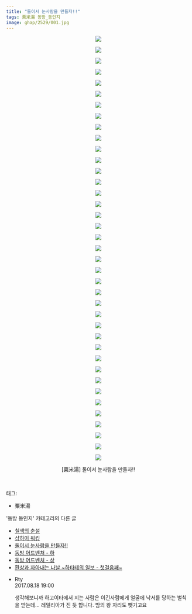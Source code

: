 ```yaml
---
title: "둘이서 눈사람을 만들자!!"
tags: 粟米湯 동방_동인지
image: ghap/2529/001.jpg
---
```

<div class="article">
<p style="text-align: center; clear: none; float: none;"><img src="{{ site.nasurl }}/ghap/2529/001.jpg"/></p>
<p style="text-align: center; clear: none; float: none;"><img src="{{ site.nasurl }}/ghap/2529/002.jpg"/></p>
<p style="text-align: center; clear: none; float: none;"><img src="{{ site.nasurl }}/ghap/2529/003.jpg"/></p>
<p style="text-align: center; clear: none; float: none;"><img src="{{ site.nasurl }}/ghap/2529/004.jpg"/></p>
<p style="text-align: center; clear: none; float: none;"><img src="{{ site.nasurl }}/ghap/2529/005.jpg"/></p>
<p style="text-align: center; clear: none; float: none;"><img src="{{ site.nasurl }}/ghap/2529/006.jpg"/></p>
<p style="text-align: center; clear: none; float: none;"><img src="{{ site.nasurl }}/ghap/2529/007.jpg"/></p>
<p style="text-align: center; clear: none; float: none;"><img src="{{ site.nasurl }}/ghap/2529/008.jpg"/></p>
<p style="text-align: center; clear: none; float: none;"><img src="{{ site.nasurl }}/ghap/2529/009.jpg"/></p>
<p style="text-align: center; clear: none; float: none;"><img src="{{ site.nasurl }}/ghap/2529/010.jpg"/></p>
<p style="text-align: center; clear: none; float: none;"><img src="{{ site.nasurl }}/ghap/2529/011.jpg"/></p>
<p style="text-align: center; clear: none; float: none;"><img src="{{ site.nasurl }}/ghap/2529/012.jpg"/></p>
<p style="text-align: center; clear: none; float: none;"><img src="{{ site.nasurl }}/ghap/2529/013.jpg"/></p>
<p style="text-align: center; clear: none; float: none;"><img src="{{ site.nasurl }}/ghap/2529/014.jpg"/></p>
<p style="text-align: center; clear: none; float: none;"><img src="{{ site.nasurl }}/ghap/2529/015.jpg"/></p>
<p style="text-align: center; clear: none; float: none;"><img src="{{ site.nasurl }}/ghap/2529/016.jpg"/></p>
<p style="text-align: center; clear: none; float: none;"><img src="{{ site.nasurl }}/ghap/2529/017.jpg"/></p>
<p style="text-align: center; clear: none; float: none;"><img src="{{ site.nasurl }}/ghap/2529/018.jpg"/></p>
<p style="text-align: center; clear: none; float: none;"><img src="{{ site.nasurl }}/ghap/2529/019.jpg"/></p>
<p style="text-align: center; clear: none; float: none;"><img src="{{ site.nasurl }}/ghap/2529/020.jpg"/></p>
<p style="text-align: center; clear: none; float: none;"><img src="{{ site.nasurl }}/ghap/2529/021.jpg"/></p>
<p style="text-align: center; clear: none; float: none;"><img src="{{ site.nasurl }}/ghap/2529/022.jpg"/></p>
<p style="text-align: center; clear: none; float: none;"><img src="{{ site.nasurl }}/ghap/2529/023.jpg"/></p>
<p style="text-align: center; clear: none; float: none;"><img src="{{ site.nasurl }}/ghap/2529/024.jpg"/></p>
<p style="text-align: center; clear: none; float: none;"><img src="{{ site.nasurl }}/ghap/2529/025.jpg"/></p>
<p style="text-align: center; clear: none; float: none;"><img src="{{ site.nasurl }}/ghap/2529/026.jpg"/></p>
<p style="text-align: center; clear: none; float: none;"><img src="{{ site.nasurl }}/ghap/2529/027.jpg"/></p>
<p style="text-align: center; clear: none; float: none;"><img src="{{ site.nasurl }}/ghap/2529/028.jpg"/></p>
<p style="text-align: center; clear: none; float: none;"><img src="{{ site.nasurl }}/ghap/2529/029.jpg"/></p>
<p style="text-align: center; clear: none; float: none;"><img src="{{ site.nasurl }}/ghap/2529/030.jpg"/></p>
<p style="text-align: center; clear: none; float: none;"><img src="{{ site.nasurl }}/ghap/2529/031.jpg"/></p>
<p style="text-align: center; clear: none; float: none;"><img src="{{ site.nasurl }}/ghap/2529/032.jpg"/></p>
<p style="text-align: center; clear: none; float: none;"><img src="{{ site.nasurl }}/ghap/2529/033.jpg"/></p>
<p style="text-align: center; clear: none; float: none;"><img src="{{ site.nasurl }}/ghap/2529/034.jpg"/></p>
<p style="text-align: center; clear: none; float: none;"><img src="{{ site.nasurl }}/ghap/2529/035.jpg"/></p>
<p style="text-align: center; clear: none; float: none;"><img src="{{ site.nasurl }}/ghap/2529/036.jpg"/></p>
<p style="text-align: center; clear: none; float: none;"><img src="{{ site.nasurl }}/ghap/2529/037.jpg"/></p>
<p style="text-align: center; clear: none; float: none;"><img src="{{ site.nasurl }}/ghap/2529/038.jpg"/></p>
<p style="text-align: center; clear: none; float: none;"><img src="{{ site.nasurl }}/ghap/2529/039.jpg"/></p>
<p style="text-align: center; clear: none; float: none;">[粟米湯] 둘이서 눈사람을 만들자!!</p>
<p><br/></p>
</div><div class="tagTrail">
<p>태그: </p>
<ul>
<li>粟米湯</li>
</ul>
</div><div class="another">
<p>'동방 동인지' 카테고리의 다른 글</p>
<ul>
<li><a href="/2016-10-10-ghap_2531">칠색의 춘설</a></li>
<li><a href="/2016-10-10-ghap_2530">샹하이 워킹</a></li>
<li><a href="/2016-10-10-ghap_2529">둘이서 눈사람을 만들자!!</a></li>
<li><a href="/2016-10-10-ghap_2527">동방 어드벤처 - 하</a></li>
<li><a href="/2016-10-10-ghap_2526">동방 어드벤처 - 상</a></li>
<li><a href="/2016-10-10-ghap_2525">환상과 자아내는 나날 ~하타테의 일보 - 첫걸음째~</a></li>
</ul>
</div><div class="cb_module cb_fluid">
<div class="cb_wrt cb_profile">
<div class="comment">
<ul>
<li class="cb_thumb_off" id="comment15062933">
<div class="cb_comment_area">
<div class="cb_info_area">
<div class="cb_section">
<span class="cb_nick_name">Rty</span>
</div>
<div class="cb_section">
<span class="cb_date">2017.08.18 19:00 </span>
</div>
</div>
<div class="cb_dsc_comment">
<p class="cb_dsc">
											생각해보니까 하고이타에서 지는 사람은 이긴사람에게 얼굴에 낙서를 당하는 벌칙을 받는데... 레밀리아가 진 듯 합니다. 밤의 왕 자리도 뺏기고요
										</p>
</div>
</div></li>
</ul>
</div>
</div><!-- commentList close -->
</div>